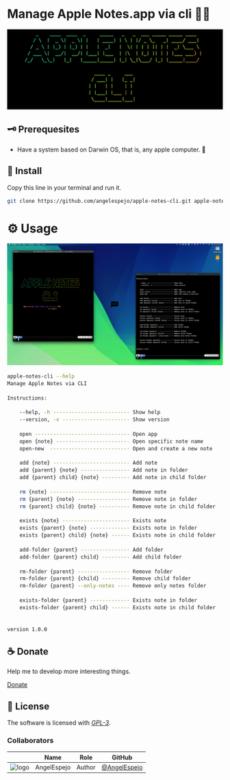 <!--

 █████╗ ███╗   ██╗ ██████╗ ███████╗██╗      ██████╗   
██╔══██╗████╗  ██║██╔════╝ ██╔════╝██║     ██╔═══██╗  
███████║██╔██╗ ██║██║  ███╗█████╗  ██║     ██║   ██║  
██╔══██║██║╚██╗██║██║   ██║██╔══╝  ██║     ██║   ██║  
██║  ██║██║ ╚████║╚██████╔╝███████╗███████╗╚██████╔╝  
╚═╝  ╚═╝╚═╝  ╚═══╝ ╚═════╝ ╚══════╝╚══════╝ ╚═════╝   
                                                                                                                                                              
█████╗█████╗█████╗█████╗█████╗█████╗█████╗█████╗█████╗
╚════╝╚════╝╚════╝╚════╝╚════╝╚════╝╚════╝╚════╝╚════╝                                                                                                                                                     
 █████╗ ██████╗ ██████╗ ██╗     ███████╗                                                
██╔══██╗██╔══██╗██╔══██╗██║     ██╔════╝                                                
███████║██████╔╝██████╔╝██║     █████╗                                                  
██╔══██║██╔═══╝ ██╔═══╝ ██║     ██╔══╝                                                  
██║  ██║██║     ██║     ███████╗███████╗                                                
╚═╝  ╚═╝╚═╝     ╚═╝     ╚══════╝╚══════╝                                                
                                                                                        
███╗   ██╗ ██████╗ ████████╗███████╗███████╗                                            
████╗  ██║██╔═══██╗╚══██╔══╝██╔════╝██╔════╝                                            
██╔██╗ ██║██║   ██║   ██║   █████╗  ███████╗                                            
██║╚██╗██║██║   ██║   ██║   ██╔══╝  ╚════██║                                            
██║ ╚████║╚██████╔╝   ██║   ███████╗███████║                                            
╚═╝  ╚═══╝ ╚═════╝    ╚═╝   ╚══════╝╚══════╝                                            
                                                                                        
 ██████╗██╗     ██╗                                                                     
██╔════╝██║     ██║                                                                     
██║     ██║     ██║                                                                     
██║     ██║     ██║                                                                     
╚██████╗███████╗██║                                                                     
 ╚═════╝╚══════╝╚═╝            
                                                  

CREATED BY ANGELO 🐦

-->

# Manage Apple Notes.app via cli 🍎🐢

![Banner](docs/banner.png)

## 🗝 Prerequesites

- Have a system based on Darwin OS, that is, any apple computer. 🍎

## 🔑 Install

Copy this line in your terminal and run it.

```bash
git clone https://github.com/angelespejo/apple-notes-cli.git apple-notes-cli && chmod a+x apple-notes-cli/* && cd apple-notes-cli && ./install.sh 
```

# ⚙️ Usage

![Preview](docs/preview.png)

```bash
apple-notes-cli --help
Manage Apple Notes via CLI

Instructions:

    --help, -h ------------------------- Show help 
    --version, -v ---------------------- Show version

    open ------------------------------- Open app
    open {note} ------------------------ Open specific note name
    open-new  -------------------------- Open and create a new note

    add {note} ------------------------- Add note 
    add {parent} {note} ---------------- Add note in folder 
    add {parent} child} {note} --------- Add note in child folder 

    rm {note} -------------------------- Remove note 
    rm {parent} {note} ----------------- Remove note in folder 
    rm {parent} child} {note} ---------- Remove note in child folder 

    exists {note} ---------------------- Exists note 
    exists {parent} {note} ------------- Exists note in folder 
    exists {parent} child} {note} ------ Exists note in child folder 

    add-folder {parent} ---------------- Add folder 
    add-folder {parent} child} --------- Add child folder 

    rm-folder {parent} ----------------- Remove folder 
    rm-folder {parent} {child} --------- Remove child folder 
    rm-folder {parent} --only-notes ---- Remove only notes folder
    
    exists-folder {parent} ------------- Exists note in folder 
    exists-folder {parent} child} ------ Exists note in child folder 


version 1.0.0

```

## ☕ Donate

Help me to develop more interesting things.

[Donate](https://pigeonposse.com/?popup=donate)

## 📜 License

The software is licensed with _[GPL-3](/LICENSE)_.

### Collaborators

|                                                                                    | Name        | Role         | GitHub                                         |
| ---------------------------------------------------------------------------------- | ----------- | ------------ | ---------------------------------------------- |
| <img src="https://github.com/AngelEspejo.png?size=72" alt="logo" /> | AngelEspejo | Author       | [@AngelEspejo](https://github.com/AngelEspejo) |